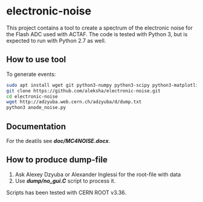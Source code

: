 
# electronic-noise

This project contains a tool to create a spectrum of the electronic noise
for the Flash ADC used with ACTAF. The code is tested with Python 3, but 
is expected to run with Python 2.7 as well.

## How to use tool

To generate events:
```bash
sudo apt install wget git python3-numpy python3-scipy python3-matplotlib
git clone https://github.com/aleksha/electronic-noise.git
cd electronic-noise
wget http://adzyuba.web.cern.ch/adzyuba/d/dump.txt
python3 anode_noise.py
```

## Documentation

For the deatils see **_doc/MC4NOISE.docx_**.

## How to produce dump-file

 1. Ask Alexey Dzyuba or Alexander Inglessi for the root-file with data
 2. Use **_dump/no_gui.C_** script to process it.

Scripts has been tested with CERN ROOT v3.36.
